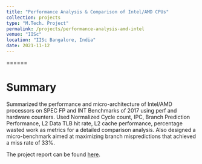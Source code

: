 ```yaml
---
title: "Performance Analysis & Comparison of Intel/AMD CPUs"
collection: projects
type: "M.Tech. Project"
permalink: /projects/performance-analysis-amd-intel
venue: "IISc"
location: "IISc Bangalore, India"
date: 2021-11-12
---
```

           
======

Summary
======

Summarized the performance and micro-architecture of Intel/AMD processors on SPEC FP and INT Benchmarks of 2017 using perf and hardware counters. Used Normalized Cycle count, IPC, Branch Prediction Performance, L2 Data TLB hit rate, L2 cache
performance, percentage wasted work as metrics for a detailed comparison analysis. Also designed a micro-benchmark
aimed at maximizing branch mispredictions that achieved a miss rate of 33%. 

The project report can be found [here](https://drive.google.com/file/d/1RFz03cZ7xtRhUNPaJImZHPVUc0ea9BkP/view?pli=1).
